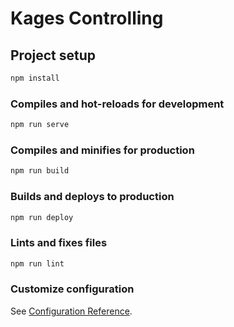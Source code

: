 # Kages Controlling

## Project setup

```bash
npm install
```

### Compiles and hot-reloads for development

```bash
npm run serve
```

### Compiles and minifies for production

```bash
npm run build
```

### Builds and deploys to production

```bash
npm run deploy
```

### Lints and fixes files

```bash
npm run lint
```

### Customize configuration

See [Configuration Reference](https://cli.vuejs.org/config/).
